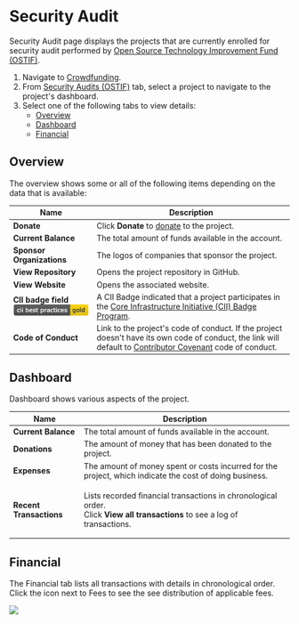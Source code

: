 # Security Audit

Security Audit page displays the projects that are currently enrolled for security audit performed by [Open Source Technology Improvement Fund (OSTIF)](https://ostif.org/the-ostif-mission/).

1. Navigate to [Crowdfunding](https://crowdfunding.lfx.linuxfoundation.org).
2. From [Security Audits (OSTIF)](./#security-audits-ostif) tab, select a project to navigate to the project's dashboard.
3. Select one of the following tabs to view details:
   * [Overview](security-audit.md#overview)
   * [Dashboard](security-audit.md#dashboard)
   * [Financial](security-audit.md#ProjectsandMentorships-Financial)

## Overview

The overview shows some or all of the following items depending on the data that is available:

| Name                                                                             | Description                                                                                                                                                                                                                    |
| -------------------------------------------------------------------------------- | ------------------------------------------------------------------------------------------------------------------------------------------------------------------------------------------------------------------------------ |
| **Donate**                                                                       | Click **Donate** to [donate](../donate-sponsor/) to the project.                                                                                                                                                               |
| **Current Balance**                                                              | The total amount of funds available in the account.                                                                                                                                                                            |
| **Sponsor Organizations**                                                        | The logos of companies that sponsor the project.                                                                                                                                                                               |
| **View Repository**                                                              | Opens the project repository in GitHub.                                                                                                                                                                                        |
| **View Website**                                                                 | Opens the associated website.                                                                                                                                                                                                  |
| **CII badge field** ![](<../../.gitbook/assets/7418513 (1) (2) (2) (2) (2).png>) | A CII Badge indicated that a project participates in the [Core Infrastructure Initiative (CII) Badge Program](https://www.coreinfrastructure.org/programs/badge-program/).                                                     |
| **Code of Conduct**                                                              | Link to the project's code of conduct. If the project doesn't have its own code of conduct, the link will default to [Contributor Covenant](https://www.contributor-covenant.org/version/1/4/code-of-conduct) code of conduct. |

## Dashboard

Dashboard shows various aspects of the project.

| Name                    | Description                                                                                                                                        |
| ----------------------- | -------------------------------------------------------------------------------------------------------------------------------------------------- |
| **Current Balance**     | The total amount of funds available in the account.                                                                                                |
| **Donations**           | The amount of money that has been donated to the project.                                                                                          |
| **Expenses**            | The amount of money spent or costs incurred for the project, which indicate the cost of doing business.                                            |
| **Recent Transactions** | <p>Lists recorded financial transactions in chronological order.<br>Click <strong>View all transactions</strong> to see a log of transactions.</p> |

## Financial <a href="#projectsandmentorships-financial" id="projectsandmentorships-financial"></a>

The Financial tab lists all transactions with details in chronological order. Click the icon next to Fees to see the see distribution of applicable fees.

![](https://gblobscdn.gitbook.com/assets%2F-M2DCN9UgoRgMEkgnLyP%2F-MBgrCBREGWIcmsdpQ3P%2F-MBhuysHfCxOp5lVvA2P%2Ffees%20icon.png?alt=media\&token=fa741f06-d693-4ccf-ad42-c541cd8313ec)
